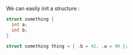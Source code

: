 We can easily init a structure :

~~~c
struct something {
  int a;
  int b; 
}

struct something thing = { .b = 42, .a = 90 };

~~~
